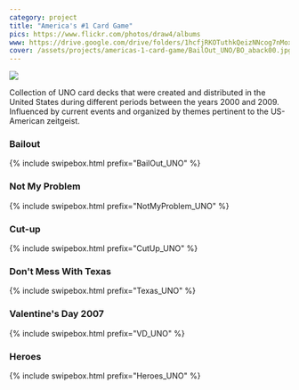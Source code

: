 ```yaml
---
category: project
title: "America's #1 Card Game"
pics: https://www.flickr.com/photos/draw4/albums
www: https://drive.google.com/drive/folders/1hcfjRKOTuthkQeizNNcog7nMox_EpyLe?usp=sharing
cover: /assets/projects/americas-1-card-game/BailOut_UNO/BO_aback00.jpg
---
```

![](/assets/projects/americas-1-card-game/americas-1-card-game.jpg)

Collection of UNO card decks that were created and distributed in the United States during different periods between the years 2000 and 2009. Influenced by current events and organized by themes pertinent to the US-American zeitgeist.

### Bailout
{% include swipebox.html prefix="BailOut_UNO" %}

### Not My Problem
{% include swipebox.html prefix="NotMyProblem_UNO" %}

### Cut-up
{% include swipebox.html prefix="CutUp_UNO" %}

### Don't Mess With Texas
{% include swipebox.html prefix="Texas_UNO" %}

### Valentine's Day 2007
{% include swipebox.html prefix="VD_UNO" %}

### Heroes
{% include swipebox.html prefix="Heroes_UNO" %}
